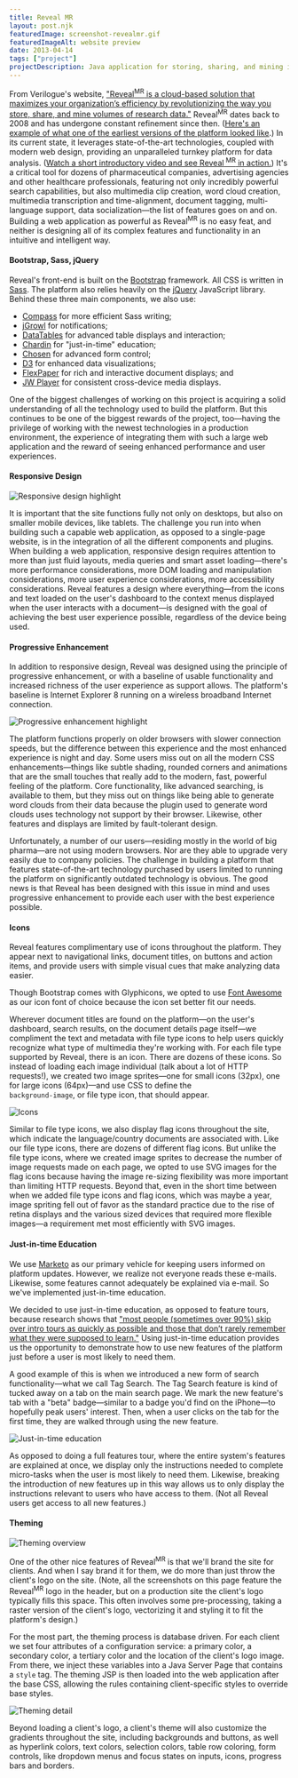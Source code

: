 ```yaml
---
title: Reveal MR
layout: post.njk 
featuredImage: screenshot-revealmr.gif 
featuredImageAlt: website preview 
date: 2013-04-14 
tags: ["project"]
projectDescription: Java application for storing, sharing, and mining insights from market research.
---
```


From Verilogue's website, <a href="http://verilogue.com/technology/revealmr" target="_blank">"Reveal<sup>MR</sup> is a
cloud-based solution that maximizes your organization’s efficiency by revolutionizing the way you store, share, and mine
volumes of research data."</a> Reveal<sup>MR</sup> dates back to 2008 and has undergone constant refinement since
then. (<a href="highlight-revealmr-001.png">Here's an example of what one of the
earliest versions of the platform looked like</a>.) In its current state, it leverages state-of-the-art technologies,
coupled with modern web design, providing an unparalleled turnkey platform for data
analysis. (<a href="/resources/video/reveal-onScreenExplainer.mp4">Watch a short introductory video and see Reveal<sup>
MR</sup> in action.</a>) It's a critical tool for dozens of pharmaceutical companies, advertising agencies and other
healthcare professionals, featuring not only incredibly powerful search capabilities, but also multimedia clip creation,
word cloud creation, multimedia transcription and time-alignment, document tagging, multi-language support, data
socialization&mdash;the list of features goes on and on. Building a web application as powerful as Reveal<sup>MR</sup>
is no easy feat, and neither is designing all of its complex features and functionality in an intuitive and intelligent
way.

<h4>Bootstrap, Sass, jQuery</h4>

Reveal's front-end is built on the <a href="http://getbootstrap.com/2.3.2/" target="_blank">Bootstrap</a> framework. All
CSS is written in <a href="http://sass-lang.com/" target="_blank">Sass</a>. The platform also relies heavily on
the <a href="http://jquery.com/" target="_blank">jQuery</a> JavaScript library. Behind these three main components, we
also use:

<ul class="disc">
 	<li><a href="http://compass-style.org/" target="_blank">Compass</a> for more efficient Sass writing;</li>
 	<li><a href="https://github.com/stanlemon/jGrowl" target="_blank">jGrowl</a> for notifications;</li>
 	<li><a href="http://www.datatables.net/" target="_blank">DataTables</a> for advanced table displays and interaction;</li>
 	<li><a href="http://heelhook.github.io/chardin.js/" target="_blank">Chardin</a> for "just-in-time" education;</li>
 	<li><a href="http://harvesthq.github.io/chosen/" target="_blank">Chosen</a> for advanced form control;</li>
 	<li><a href="http://d3js.org/" target="_blank">D3</a> for enhanced data visualizations;</li>
 	<li><a href="http://flexpaper.devaldi.com/" target="_blank">FlexPaper</a> for rich and interactive document displays; and</li>
    <li><a href="http://www.jwplayer.com/" target="_blank">JW Player</a> for consistent cross-device media displays.</li>
</ul>

One of the biggest challenges of working on this project is acquiring a solid understanding of all the technology used
to build the platform. But this continues to be one of the biggest rewards of the project, too&mdash;having the
privilege of working with the newest technologies in a production environment, the experience of integrating them with
such a large web application and the reward of seeing enhanced performance and user experiences.

<h4>Responsive Design</h4>

<div class="text-center"><img class="mw-100 mb-4" src="highlight-revealmr-002.png" alt="Responsive design highlight"></div>

It is important that the site functions fully not only on desktops, but also on smaller mobile devices, like tablets.
The challenge you run into when building such a capable web application, as opposed to a single-page website, is in the
integration of all the different components and plugins. When building a web application, responsive design requires
attention to more than just fluid layouts, media queries and smart asset loading&mdash;there's more performance
considerations, more DOM loading and manipulation considerations, more user experience considerations, more
accessibility considerations. Reveal features a design where everything&mdash;from the icons and text loaded on the
user's dashboard to the context menus displayed when the user interacts with a document&mdash;is designed with the goal
of achieving the best user experience possible, regardless of the device being used.

<h4>Progressive Enhancement</h4>

In addition to responsive design, Reveal was designed using the principle of progressive enhancement, or with a baseline
of usable functionality and increased richness of the user experience as support allows. The platform's baseline is
Internet Explorer 8 running on a wireless broadband Internet connection.

<div class="text-center"><img class="mw-100 mb-4 shadow border" src="highlight-revealmr-003.png" alt="Progressive enhancement highlight"></div>

The platform functions properly on older browsers with slower connection speeds, but the difference between this
experience and the most enhanced experience is night and day. Some users miss out on all the modern CSS
enhancements&mdash;things like subtle shading, rounded corners and animations that are the small touches that really add
to the modern, fast, powerful feeling of the platform. Core functionality, like advanced searching, is available to
them, but they miss out on things like being able to generate word clouds from their data because the plugin used to
generate word clouds uses technology not support by their browser. Likewise, other features and displays are limited by
fault-tolerant design.

Unfortunately, a number of our users&mdash;residing mostly in the world of big pharma&mdash;are not using modern
browsers. Nor are they able to upgrade very easily due to company policies. The challenge in building a platform that
features state-of-the-art technology purchased by users limited to running the platform on significantly outdated
technology is obvious. The good news is that Reveal has been designed with this issue in mind and uses progressive
enhancement to provide each user with the best experience possible.

<h4>Icons</h4>

Reveal features complimentary use of icons throughout the platform. They appear next to navigational links, document
titles, on buttons and action items, and provide users with simple visual cues that make analyzing data easier.

Though Bootstrap comes with Glyphicons, we opted to
use <a href="http://fortawesome.github.io/Font-Awesome/" target="_blank">Font Awesome</a> as our icon font of choice
because the icon set better fit our needs.

Wherever document titles are found on the platform&mdash;on the user's dashboard, search results, on the document
details page itself&mdash;we compliment the text and metadata with file type icons to help users quickly recognize what
type of multimedia they're working with. For each file type supported by Reveal, there is an icon. There are dozens of
these icons. So instead of loading each image individual (talk about a lot of HTTP requests!), we created two image
sprites&mdash;one for small icons (32px), one for large icons (64px)&mdash;and use CSS to define the <code>
background-image</code>, or file type icon, that should appear.

<div class="text-center"><img class="mw-100 mb-4 shadow border" src="highlight-revealmr-004.png" alt="Icons"></div>

Similar to file type icons, we also display flag icons throughout the site, which indicate the language/country
documents are associated with. Like our file type icons, there are dozens of different flag icons. But unlike the file
type icons, where we created image sprites to decrease the number of image requests made on each page, we opted to use
SVG images for the flag icons because having the image re-sizing flexibility was more important than limiting HTTP
requests. Beyond that, even in the short time between when we added file type icons and flag icons, which was maybe a
year, image spriting fell out of favor as the standard practice due to the rise of retina displays and the various sized
devices that required more flexible images&mdash;a requirement met most efficiently with SVG images.

<h4>Just-in-time Education</h4>

We use <a href="http://www.marketo.com/" target="_blank">Marketo</a> as our primary vehicle for keeping users informed
on platform updates. However, we realize not everyone reads these e-mails. Likewise, some features cannot adequately be
explained via e-mail. So we've implemented just-in-time education.

We decided to use just-in-time education, as opposed to feature tours, because research shows
that <a href="http://www.lukew.com/ff/entry.asp?1786" target="_blank">"most people (sometimes over 90%) skip over intro
tours as quickly as possible and those that don’t rarely remember what they were supposed to learn."</a> Using
just-in-time education provides us the opportunity to demonstrate how to use new features of the platform just before a
user is most likely to need them.

A good example of this is when we introduced a new form of search functionality&mdash;what we call Tag Search. The Tag
Search feature is kind of tucked away on a tab on the main search page. We mark the new feature's tab with a "beta"
badge&mdash;similar to a badge you'd find on the iPhone&mdash;to hopefully peak users' interest. Then, when a user
clicks on the tab for the first time, they are walked through using the new feature.

<div class="text-center"><img class="mw-100 mb-4 shadow border" src="highlight-revealmr-005.png" alt="Just-in-time education"></div>

As opposed to doing a full features tour, where the entire system's features are explained at once, we display only the
instructions needed to complete micro-tasks when the user is most likely to need them. Likewise, breaking the
introduction of new features up in this way allows us to only display the instructions relevant to users who have access
to them. (Not all Reveal users get access to all new features.)

<h4>Theming</h4>

<div class="text-center"><img class="mw-100 mb-4 shadow border" src="highlight-revealmr-006.png" alt="Theming overview"></div>

One of the other nice features of Reveal<sup>MR</sup> is that we'll brand the site for clients. And when I say brand it
for them, we do more than just throw the client's logo on the site. (Note, all the screenshots on this page feature the
Reveal<sup>MR</sup> logo in the header, but on a production site the client's logo typically fills this space. This
often involves some pre-processing, taking a raster version of the client's logo, vectorizing it and styling it to fit
the platform's design.)

For the most part, the theming process is database driven. For each client we set four attributes of a configuration
service: a primary color, a secondary color, a tertiary color and the location of the client's logo image. From there,
we inject these variables into a Java Server Page that contains a <code>style</code> tag. The theming JSP is then loaded
into the web application after the base CSS, allowing the rules containing client-specific styles to override base
styles.

<div class="text-center"><img class="mw-100 mb-4 shadow border" src="highlight-revealmr-007.png" alt="Theming detail"></div>

Beyond loading a client's logo, a client's theme will also customize the gradients throughout the site, including
backgrounds and buttons, as well as hyperlink colors, text colors, selection colors, table row coloring, form controls,
like dropdown menus and focus states on inputs, icons, progress bars and borders.